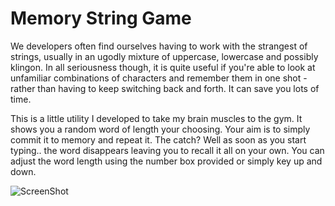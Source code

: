 # Memory String Game
We developers often find ourselves having to work with the strangest of strings, usually in an ugodly mixture of uppercase, lowercase and possibly klingon. In all seriousness though, it is quite useful if you're able to look at unfamiliar combinations of characters and remember them in one shot - rather than having to keep switching back and forth. It can save you lots of time.

This is a little utility I developed to take my brain muscles to the gym. It shows you a random word of length your choosing. Your aim is to simply commit it to memory and repeat it. The catch? Well as soon as you start typing.. the word disappears leaving you to recall it all on your own. You can adjust the word length using the number box provided or simply key up and down.

![ScreenShot](https://github.com/GitDhamani/MemoryString/assets/111576658/e97a9143-be60-4873-8c64-60b9a9baf8e0)
